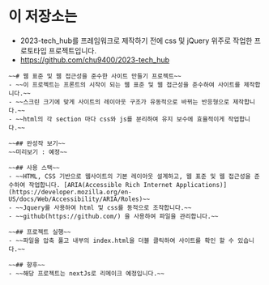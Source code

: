 # 이 저장소는
- 2023-tech_hub를 프레임워크로 제작하기 전에 css 및 jQuery 위주로 작업한 프로토타입 프로젝트입니다.
- https://github.com/chu9400/2023-tech_hub

~~~
~~# 웹 표준 및 웹 접근성을 준수한 사이트 만들기 프로젝트~~
- ~~이 프로젝트는 프론트의 시작이 되는 웹 표준 및 웹 접근성을 준수하여 사이트를 제작합니다.~~
- ~~스크린 크기에 맞게 사이트의 레이아웃 구조가 유동적으로 바뀌는 반응형으로 제작합니다.~~
- ~~html의 각 section 마다 css와 js를 분리하여 유지 보수에 효율적이게 작업합니다.~~

~~## 완성작 보기~~
~~미리보기 : 예정~~

~~## 사용 스택~~
- ~~HTML, CSS 기반으로 웹사이트의 기본 레이아웃 설계하고, 웹 표준 및 웹 접근성을 준수하여 작업합니다. [ARIA(Accessible Rich Internet Applications)](https://developer.mozilla.org/en-US/docs/Web/Accessibility/ARIA/Roles)~~
- ~~Jquery를 사용하여 html 및 css를 동적으로 조작합니다.~~
- ~~github(https://github.com/) 을 사용하여 파일을 관리합니다.~~

~~## 프로젝트 실행~~
- ~~파일을 압축 풀고 내부의 index.html을 더블 클릭하여 사이트를 확인 할 수 있습니다.~~

~~## 향후~~
- ~~해당 프로젝트는 nextJs로 리메이크 예정입니다.~~
~~~